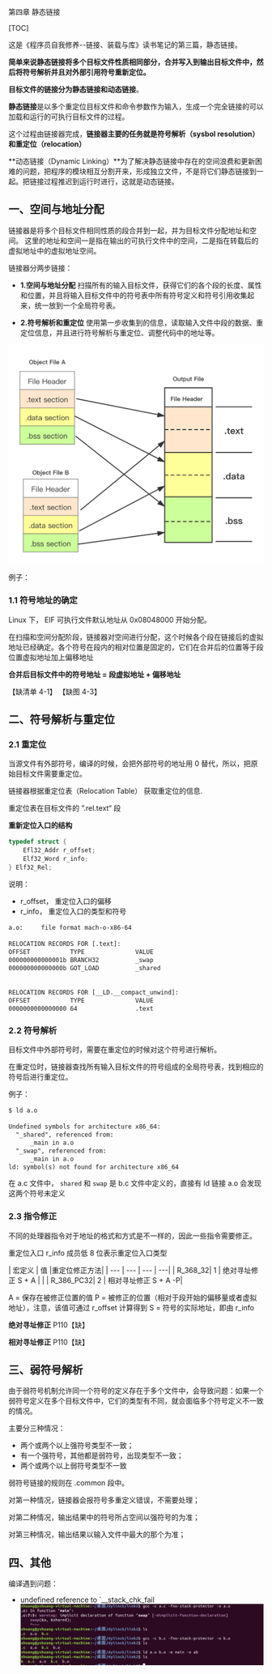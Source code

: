第四章 静态链接

[TOC]


这是《程序员自我修养--链接、装载与库》读书笔记的第三篇，静态链接。

**简单来说静态链接将多个目标文件性质相同部分，合并写入到输出目标文件中，然后将符号解析并且对外部引用符号重新定位。**

**目标文件的链接分为静态链接和动态链接**。

**静态链接**是以多个重定位目标文件和命令参数作为输入，生成一个完全链接的可以加载和运行的可执行目标文件的过程。

这个过程由链接器完成，**链接器主要的任务就是符号解析（sysbol resolution） 和重定位（relocation）**

**动态链接（Dynamic Linking）**为了解决静态链接中存在的空间浪费和更新困难的问题，把程序的模块相互分割开来，形成独立文件，不是将它们静态链接到一起。把链接过程推迟到运行时进行，这就是动态链接。

## 一、空间与地址分配
链接器是将多个目标文件相同性质的段合并到一起，并为目标文件分配地址和空间。
这里的地址和空间一是指在输出的可执行文件中的空间，二是指在转载后的虚拟地址中的虚拟地址空间。

链接器分两步链接：

- **1.空间与地址分配**
扫描所有的输入目标文件，获得它们的各个段的长度、属性和位置，并且将输入目标文件中的符号表中所有符号定义和符号引用收集起来，统一放到一个全局符号表。

- **2.符号解析和重定位**
使用第一步收集到的信息，读取输入文件中段的数据、重定位信息，并且进行符号解析与重定位、调整代码中的地址等。

![linker_static_1](media/linker_static_1.png)

例子：

### 1.1 符号地址的确定
Linux 下， ElF 可执行文件默认地址从 0x08048000 开始分配。

在扫描和空间分配阶段，链接器对空间进行分配，这个时候各个段在链接后的虚拟地址已经确定。各个符号在段内的相对位置是固定的，它们在合并后的位置等于段位置虚拟地址加上偏移地址

**合并后目标文件中的符号地址 = 段虚拟地址 + 偏移地址**

【缺清单 4-1】
【缺图 4-3】

## 二、符号解析与重定位
### 2.1 重定位
当源文件有外部符号，编译的时候，会把外部符号的地址用 0 替代，所以，把原始目标文件需要重定位。

链接器根据重定位表（Relocation Table） 获取重定位的信息.

重定位表在目标文件的 ”.rel.text“ 段

**重新定位入口的结构**

```c
typedef struct {
    Efl32_Addr r_offset;
    Elf32_Word r_info;
} Elf32_Rel;
```
说明：
- r_offset， 重定位入口的偏移
- r_info， 重定位入口的类型和符号


```
a.o:     file format mach-o-x86-64

RELOCATION RECORDS FOR [.text]:
OFFSET           TYPE              VALUE
000000000000001b BRANCH32          _swap
000000000000000b GOT_LOAD          _shared


RELOCATION RECORDS FOR [__LD.__compact_unwind]:
OFFSET           TYPE              VALUE
0000000000000000 64                .text
```

### 2.2 符号解析
目标文件中外部符号时，需要在重定位的时候对这个符号进行解析。

在重定位时，链接器查找所有输入目标文件的符号组成的全局符号表，找到相应的符号后进行重定位。

例子：

```
$ ld a.o

Undefined symbols for architecture x86_64:
  "_shared", referenced from:
      _main in a.o
  "_swap", referenced from:
      _main in a.o
ld: symbol(s) not found for architecture x86_64
```
在 a.c 文件中， `shared` 和  `swap` 是 b.c 文件中定义的，直接有 ld 链接 a.o 会发现这两个符号未定义

### 2.3 指令修正
不同的处理器指令对于地址的格式和方式是不一样的，因此一些指令需要修正。

重定位入口 r_info 成员低 8 位表示重定位入口类型

 
| 宏定义 | 值 |重定位修正方法|
| --- | --- | --- | ---|
| R_368_32| 1 | 绝对寻址修正 S + A | |
| R_386_PC32| 2 | 相对寻址修正 S + A -P|

A = 保存在被修正位置的值
P = 被修正的位置（相对于段开始的偏移量或者虚拟地址），注意，该值可通过 r_offset 计算得到
S = 符号的实际地址，即由 r_info

**绝对寻址修正**
P110【缺】

**相对寻址修正**
P110【缺】

## 三、弱符号解析
由于弱符号机制允许同一个符号的定义存在于多个文件中，会导致问题：如果一个弱符号定义在多个目标文件中，它们的类型有不同，就会面临多个符号定义不一致的情况。

主要分三种情况：

- 两个或两个以上强符号类型不一致；
- 有一个强符号，其他都是弱符号，出现类型不一致；
- 两个或两个以上弱符号类型不一致

弱符号链接的规则在 .common 段中。

对第一种情况，链接器会报符号多重定义错误，不需要处理；

对第二种情况，输出结果中的符号所占空间以强符号的为准；

对第三种情况，输出结果以输入文件中最大的那个为准；


## 四、其他
编译遇到问题：
- undefined reference to `__stack_chk_fail
![](media/16175201373205.jpg)

